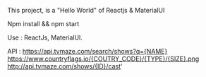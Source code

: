 This project, is a "Hello World" of Reactjs & MaterialUI

Npm install && npm start

Use : 
ReactJs,
MaterialUI.

API :
https://api.tvmaze.com/search/shows?q={NAME}
https://www.countryflags.io/{COUTRY_CODE}/{TYPE}/{SIZE}.png
http://api.tvmaze.com/shows/{ID}/cast'
